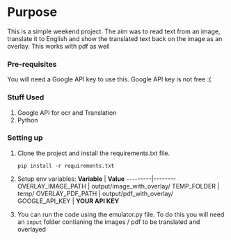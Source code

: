 # Purpose
This is a simple weekend project. The aim was to read text from an image, translate it to English and show the translated text back on the image as an overlay. This works with pdf as well

### Pre-requisites
You will need a Google API key to use this. Google API key is not free :(

### Stuff Used
1. Google API for ocr and Translation
2. Python

### Setting up
1. Clone the project and install the requirements.txt file. 
    ```
    pip install -r requirements.txt
    ```

2. Setup env variables:
    **Variable** | **Value**
    ---------|--------
    OVERLAY_IMAGE_PATH | output/image_with_overlay/
    TEMP_FOLDER | temp/
    OVERLAY_PDF_PATH | output/pdf_with_overlay/
    GOOGLE_API_KEY | **YOUR API KEY**

3. You can run the code using the emulator.py file. To do this you will need an `input` folder contianing the images / pdf to be translated and overlayed 
  
